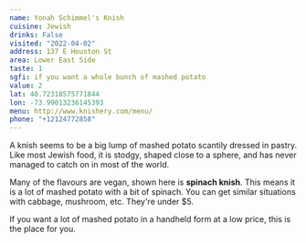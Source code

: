 ```yaml
---
name: Yonah Schimmel's Knish
cuisine: Jewish
drinks: False
visited: "2022-04-02"
address: 137 E Houston St
area: Lower East Side
taste: 1
sgfi: if you want a whole bunch of mashed potato
value: 2
lat: 40.72318575771844
lon: -73.99013236145393
menu: http://www.knishery.com/menu/
phone: "+12124772858"
---
```


A knish seems to be a big lump of mashed potato scantily dressed in pastry. Like most Jewish food, it is stodgy, shaped close to a sphere, and has never managed to catch on in most of the world.

Many of the flavours are vegan, shown here is **spinach knish**. This means it is a lot of mashed potato with a bit of spinach. You can get similar situations with cabbage, mushroom, etc. They're under $5.

If you want a lot of mashed potato in a handheld form at a low price, this is the place for you.
